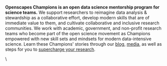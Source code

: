 **Openscapes Champions is an open data science mentorship program for science teams.** We support researchers to reimagine data analysis & stewardship as a collaborative effort, develop modern skills that are of immediate value to them, and cultivate collaborative and inclusive research communities. We work with academic, government, and non-profit research teams who become part of the open science movement as Champions empowered with new skill sets and mindsets for modern data-intensive science. Learn these Champions' stories through our [blog](https://www.openscapes.org/blog/tags/case-study/), [media](https://www.openscapes.org/media), as well as steps for you to [supercharge your research](https://www.nature.com/articles/d41586-019-03335-4).

\
